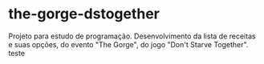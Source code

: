 # the-gorge-dstogether
Projeto para estudo de programação. Desenvolvimento da lista de receitas e suas opções, do evento "The Gorge", do jogo "Don't Starve Together".
teste